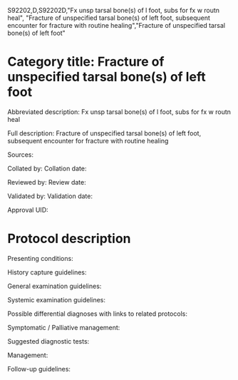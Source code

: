 S92202,D,S92202D,"Fx unsp tarsal bone(s) of l foot, subs for fx w routn heal", "Fracture of unspecified tarsal bone(s) of left foot, subsequent encounter for fracture with routine healing","Fracture of unspecified tarsal bone(s) of left foot"
# Category title: Fracture of unspecified tarsal bone(s) of left foot

Abbreviated description: Fx unsp tarsal bone(s) of l foot, subs for fx w routn heal

Full description: Fracture of unspecified tarsal bone(s) of left foot, subsequent encounter for fracture with routine healing

Sources:

Collated by:
Collation date:

Reviewed by:
Review date:

Validated by:
Validation date:

Approval UID:

# Protocol description

Presenting conditions:

History capture guidelines:

General examination guidelines:

Systemic examination guidelines:

Possible differential diagnoses with links to related protocols:

Symptomatic / Palliative management:

Suggested diagnostic tests:

Management:

Follow-up guidelines:
